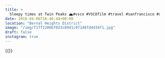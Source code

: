 ```yaml
---
title: >
  Sleepy times at Twin Peaks 🏔#vsco #VSCOfilm #travel #sanfrancisco #sunset #landscape #twinpeaks #bernalheights #missiondistrict
date: 2016-04-06T16:46:44+00:00
location: "Bernal Heights District"
image: "/img/f1ff2206bf033c8941c97148fd4434f1.jpg"
draft: false
instagram: true
---
```


{{<photo src="/img/f1ff2206bf033c8941c97148fd4434f1.jpg">}}
